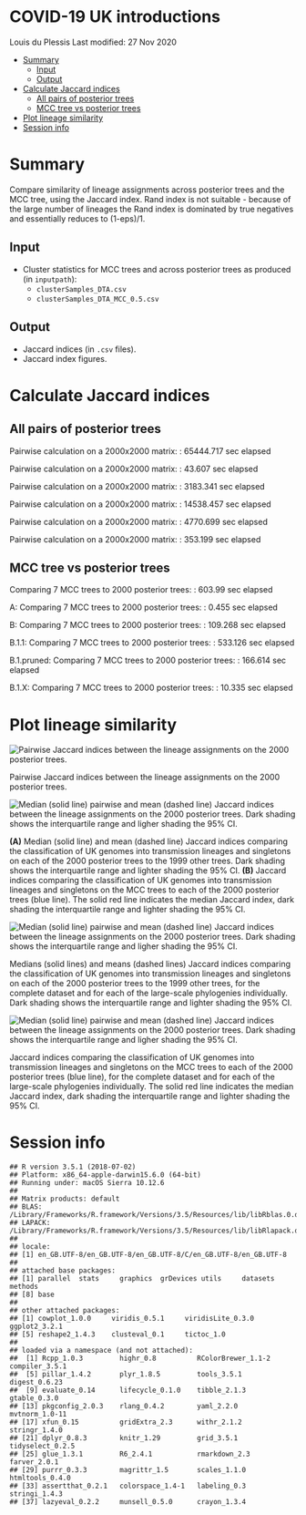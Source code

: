 COVID-19 UK introductions
================
Louis du Plessis
Last modified: 27 Nov 2020

-   [Summary](#summary)
    -   [Input](#input)
    -   [Output](#output)
-   [Calculate Jaccard indices](#calculate-jaccard-indices)
    -   [All pairs of posterior trees](#all-pairs-of-posterior-trees)
    -   [MCC tree vs posterior trees](#mcc-tree-vs-posterior-trees)
-   [Plot lineage similarity](#plot-lineage-similarity)
-   [Session info](#session-info)

Summary
=======

Compare similarity of lineage assignments across posterior trees and the MCC tree, using the Jaccard index. Rand index is not suitable - because of the large number of lineages the Rand index is dominated by true negatives and essentially reduces to (1-eps)/1.

Input
-----

-   Cluster statistics for MCC trees and across posterior trees as produced (in `inputpath`):
    -   `clusterSamples_DTA.csv`
    -   `clusterSamples_DTA_MCC_0.5.csv`

Output
------

-   Jaccard indices (in `.csv` files).
-   Jaccard index figures.

Calculate Jaccard indices
=========================

All pairs of posterior trees
----------------------------

Pairwise calculation on a 2000x2000 matrix: : 65444.717 sec elapsed

Pairwise calculation on a 2000x2000 matrix: : 43.607 sec elapsed

Pairwise calculation on a 2000x2000 matrix: : 3183.341 sec elapsed

Pairwise calculation on a 2000x2000 matrix: : 14538.457 sec elapsed

Pairwise calculation on a 2000x2000 matrix: : 4770.699 sec elapsed

Pairwise calculation on a 2000x2000 matrix: : 353.199 sec elapsed

MCC tree vs posterior trees
---------------------------

Comparing 7 MCC trees to 2000 posterior trees: : 603.99 sec elapsed

A: Comparing 7 MCC trees to 2000 posterior trees: : 0.455 sec elapsed

B: Comparing 7 MCC trees to 2000 posterior trees: : 109.268 sec elapsed

B.1.1: Comparing 7 MCC trees to 2000 posterior trees: : 533.126 sec elapsed

B.1.pruned: Comparing 7 MCC trees to 2000 posterior trees: : 166.614 sec elapsed

B.1.X: Comparing 7 MCC trees to 2000 posterior trees: : 10.335 sec elapsed

Plot lineage similarity
=======================

![Pairwise Jaccard indices between the lineage assignments on the 2000 posterior trees.](../results/combined_beast_dta/lineage_similarity/../figures/similarity_figures/jaccard-pairwise-heatmap-1.png)

Pairwise Jaccard indices between the lineage assignments on the 2000 posterior trees.

![Median (solid line) pairwise and mean (dashed line) Jaccard indices between the lineage assignments on the 2000 posterior trees. Dark shading shows the interquartile range and ligher shading the 95% CI.](../results/combined_beast_dta/lineage_similarity/../figures/similarity_figures/jaccard-summary-1.png)

**(A)** Median (solid line) and mean (dashed line) Jaccard indices comparing the classification of UK genomes into transmission lineages and singletons on each of the 2000 posterior trees to the 1999 other trees. Dark shading shows the interquartile range and lighter shading the 95% CI. **(B)** Jaccard indices comparing the classification of UK genomes into transmission lineages and singletons on the MCC trees to each of the 2000 posterior trees (blue line). The solid red line indicates the median Jaccard index, dark shading the interquartile range and lighter shading the 95% CI.

![Median (solid line) pairwise and mean (dashed line) Jaccard indices between the lineage assignments on the 2000 posterior trees. Dark shading shows the interquartile range and ligher shading the 95% CI.](../results/combined_beast_dta/lineage_similarity/../figures/similarity_figures/jaccard-summary-trees-1.png)

Medians (solid lines) and means (dashed lines) Jaccard indices comparing the classification of UK genomes into transmission lineages and singletons on each of the 2000 posterior trees to the 1999 other trees, for the complete dataset and for each of the large-scale phylogenies individually. Dark shading shows the interquartile range and lighter shading the 95% CI.

![Median (solid line) pairwise and mean (dashed line) Jaccard indices between the lineage assignments on the 2000 posterior trees. Dark shading shows the interquartile range and ligher shading the 95% CI.](../results/combined_beast_dta/lineage_similarity/../figures/similarity_figures/jaccard-summary-trees-mcc-1.png)

Jaccard indices comparing the classification of UK genomes into transmission lineages and singletons on the MCC trees to each of the 2000 posterior trees (blue line), for the complete dataset and for each of the large-scale phylogenies individually. The solid red line indicates the median Jaccard index, dark shading the interquartile range and lighter shading the 95% CI.

Session info
============

    ## R version 3.5.1 (2018-07-02)
    ## Platform: x86_64-apple-darwin15.6.0 (64-bit)
    ## Running under: macOS Sierra 10.12.6
    ## 
    ## Matrix products: default
    ## BLAS: /Library/Frameworks/R.framework/Versions/3.5/Resources/lib/libRblas.0.dylib
    ## LAPACK: /Library/Frameworks/R.framework/Versions/3.5/Resources/lib/libRlapack.dylib
    ## 
    ## locale:
    ## [1] en_GB.UTF-8/en_GB.UTF-8/en_GB.UTF-8/C/en_GB.UTF-8/en_GB.UTF-8
    ## 
    ## attached base packages:
    ## [1] parallel  stats     graphics  grDevices utils     datasets  methods  
    ## [8] base     
    ## 
    ## other attached packages:
    ## [1] cowplot_1.0.0     viridis_0.5.1     viridisLite_0.3.0 ggplot2_3.2.1    
    ## [5] reshape2_1.4.3    clusteval_0.1     tictoc_1.0       
    ## 
    ## loaded via a namespace (and not attached):
    ##  [1] Rcpp_1.0.3         highr_0.8          RColorBrewer_1.1-2 compiler_3.5.1    
    ##  [5] pillar_1.4.2       plyr_1.8.5         tools_3.5.1        digest_0.6.23     
    ##  [9] evaluate_0.14      lifecycle_0.1.0    tibble_2.1.3       gtable_0.3.0      
    ## [13] pkgconfig_2.0.3    rlang_0.4.2        yaml_2.2.0         mvtnorm_1.0-11    
    ## [17] xfun_0.15          gridExtra_2.3      withr_2.1.2        stringr_1.4.0     
    ## [21] dplyr_0.8.3        knitr_1.29         grid_3.5.1         tidyselect_0.2.5  
    ## [25] glue_1.3.1         R6_2.4.1           rmarkdown_2.3      farver_2.0.1      
    ## [29] purrr_0.3.3        magrittr_1.5       scales_1.1.0       htmltools_0.4.0   
    ## [33] assertthat_0.2.1   colorspace_1.4-1   labeling_0.3       stringi_1.4.3     
    ## [37] lazyeval_0.2.2     munsell_0.5.0      crayon_1.3.4
